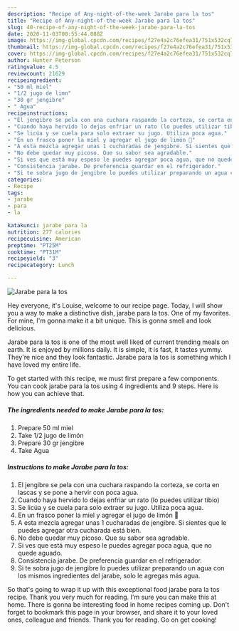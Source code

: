 ```yaml
---
description: "Recipe of Any-night-of-the-week Jarabe para la tos"
title: "Recipe of Any-night-of-the-week Jarabe para la tos"
slug: 40-recipe-of-any-night-of-the-week-jarabe-para-la-tos
date: 2020-11-03T00:55:44.088Z
image: https://img-global.cpcdn.com/recipes/f27e4a2c76efea31/751x532cq70/jarabe-para-la-tos-foto-principal.jpg
thumbnail: https://img-global.cpcdn.com/recipes/f27e4a2c76efea31/751x532cq70/jarabe-para-la-tos-foto-principal.jpg
cover: https://img-global.cpcdn.com/recipes/f27e4a2c76efea31/751x532cq70/jarabe-para-la-tos-foto-principal.jpg
author: Hunter Peterson
ratingvalue: 4.5
reviewcount: 21629
recipeingredient:
- "50 ml miel"
- "1/2 jugo de limn"
- "30 gr jengibre"
- " Agua"
recipeinstructions:
- "El jengibre se pela con una cuchara raspando la corteza, se corta en lascas y se pone a hervir con poca agua."
- "Cuando haya hervido lo dejas enfriar un rato (lo puedes utilizar tibio)"
- "Se licúa y se cuela para solo extraer su jugo. Utiliza poca agua."
- "En un frasco poner la miel y agregar el jugo de limón 🍋"
- "A esta mezcla agregar unas 1 cucharadas de jengibre. Si sientes que le puedes agregar otra cucharada está bien."
- "No debe quedar muy picoso. Que su sabor sea agradable."
- "Si ves que está muy espeso le puedes agregar poca agua, que no quede aguado."
- "Consistencia jarabe. De preferencia guardar en el refrigerador."
- "Si te sobra jugo de jengibre lo puedes utilizar preparando un agua con los mismos ingredientes del jarabe, solo le agregas más agua."
categories:
- Recipe
tags:
- jarabe
- para
- la

katakunci: jarabe para la 
nutrition: 277 calories
recipecuisine: American
preptime: "PT25M"
cooktime: "PT31M"
recipeyield: "3"
recipecategory: Lunch

---
```



![Jarabe para la tos](https://img-global.cpcdn.com/recipes/f27e4a2c76efea31/751x532cq70/jarabe-para-la-tos-foto-principal.jpg)

Hey everyone, it's Louise, welcome to our recipe page. Today, I will show you a way to make a distinctive dish, jarabe para la tos. One of my favorites. For mine, I'm gonna make it a bit unique. This is gonna smell and look delicious.



Jarabe para la tos is one of the most well liked of current trending meals on earth. It is enjoyed by millions daily. It is simple, it is fast, it tastes yummy. They're nice and they look fantastic. Jarabe para la tos is something which I have loved my entire life.


To get started with this recipe, we must first prepare a few components. You can cook jarabe para la tos using 4 ingredients and 9 steps. Here is how you can achieve that.

<!--inarticleads1-->

##### The ingredients needed to make Jarabe para la tos:

1. Prepare 50 ml miel
1. Take 1/2 jugo de limón
1. Prepare 30 gr jengibre
1. Take  Agua




<!--inarticleads2-->

##### Instructions to make Jarabe para la tos:

1. El jengibre se pela con una cuchara raspando la corteza, se corta en lascas y se pone a hervir con poca agua.
1. Cuando haya hervido lo dejas enfriar un rato (lo puedes utilizar tibio)
1. Se licúa y se cuela para solo extraer su jugo. Utiliza poca agua.
1. En un frasco poner la miel y agregar el jugo de limón 🍋
1. A esta mezcla agregar unas 1 cucharadas de jengibre. Si sientes que le puedes agregar otra cucharada está bien.
1. No debe quedar muy picoso. Que su sabor sea agradable.
1. Si ves que está muy espeso le puedes agregar poca agua, que no quede aguado.
1. Consistencia jarabe. De preferencia guardar en el refrigerador.
1. Si te sobra jugo de jengibre lo puedes utilizar preparando un agua con los mismos ingredientes del jarabe, solo le agregas más agua.




So that's going to wrap it up with this exceptional food jarabe para la tos recipe. Thank you very much for reading. I'm sure you can make this at home. There is gonna be interesting food in home recipes coming up. Don't forget to bookmark this page in your browser, and share it to your loved ones, colleague and friends. Thank you for reading. Go on get cooking!
